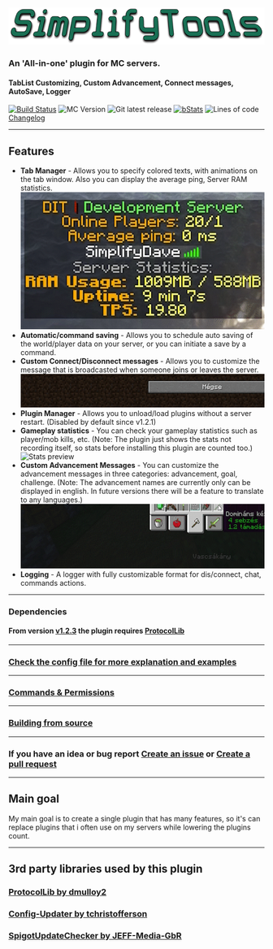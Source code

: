 ![SimplifyTools logo](docs/img/SimplifyTools.png)
### An 'All-in-one' plugin for MC servers. 
#### TabList Customizing, Custom Advancement, Connect messages, AutoSave, Logger
 [![Build Status](https://ci.ditservices.hu/job/SimplifyTools/badge/icon)](https://ci.ditservices.hu/job/SimplifyTools/) ![ MC Version](https://ci.ditservices.hu/job/SimplifyTools/badge/icon?subject=MC&status=1.12%20-%201.21.4&color=darkblue)  ![Git latest release](https://img.shields.io/github/v/release/LabodiDavid/SimplifyTools)  [![bStats](https://ci.ditservices.hu/job/SimplifyTools/badge/icon?subject=bStats&status=3.0&color=brightgreen)](https://bstats.org/plugin/bukkit/SimplifyTools/15108) ![Lines of code](https://tokei.rs/b1/github/LabodiDavid/SimplifyTools?category=code)
<br>[Changelog](docs/ChangeLog.md)
<hr>



## Features

 - **Tab Manager** - Allows you to specify colored texts, with animations on the tab window.
		 Also you can display the average ping, Server RAM statistics.
 ![Tab manager preview](docs/img/1.gif)
 - **Automatic/command saving** - Allows you to schedule auto saving of the world/player data on your server, or you can initiate a save by a command.
 - **Custom Connect/Disconnect messages** - Allows you to customize the message that is broadcasted when someone joins or leaves the server.
  ![Connect messages preview](docs/img/2.gif)
 - **Plugin Manager** - Allows you to unload/load plugins without a server restart. (Disabled by default since v1.2.1)
 - **Gameplay statistics** - You can check your gameplay statistics such as player/mob kills, etc.
 (Note: The plugin just shows the stats not recording itself, so stats before installing this plugin are counted too.)
  ![Stats preview](docs/img/3.gif)
 - **Custom Advancement Messages** - You can customize the advancement messages in three categories: advancement, goal, challenge. 
 (Note: The advancement names are currently only can be displayed in english. In future versions there will be a feature to translate to any languages.)
  ![Advancement Messages preview](docs/img/4.gif)
 - **Logging** - A logger with fully customizable format for dis/connect, chat, commands actions.
_________________
### Dependencies
#### From version [v1.2.3](https://github.com/LabodiDavid/SimplifyTools/releases/tag/1.2.3) the plugin requires [ProtocolLib](https://github.com/dmulloy2/ProtocolLib/)
_________________

### [Check the config file for more explanation and examples](https://github.com/LabodiDavid/SimplifyTools/blob/main/src/main/resources/config.yml)
_________________
### [Commands & Permissions](docs/cmd_perms.md)
_________________
### [Building from source](docs/BUILDING.md)
_________________
### If you have an idea or bug report [Create an issue](https://github.com/LabodiDavid/SimplifyTools/issues/new/choose) or [Create a pull request](https://github.com/LabodiDavid/SimplifyTools/compare)
_________________
## Main goal
My main goal is to create a single plugin that has many features, so it's can replace plugins that i often use on my servers while lowering the plugins count.
_________________
## 3rd party libraries used by this plugin
### [ProtocolLib by dmulloy2](https://github.com/dmulloy2/ProtocolLib/)
### [Config-Updater by tchristofferson](https://github.com/tchristofferson/Config-Updater)
### [SpigotUpdateChecker by JEFF-Media-GbR](https://github.com/JEFF-Media-GbR/Spigot-UpdateChecker)